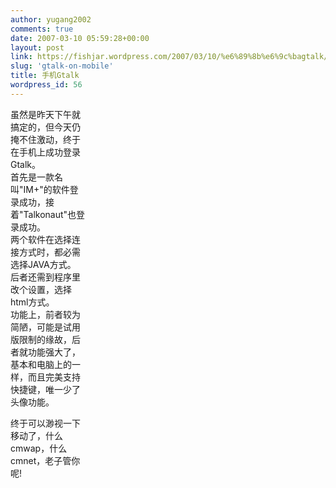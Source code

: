 ```yaml
---
author: yugang2002
comments: true
date: 2007-03-10 05:59:28+00:00
layout: post
link: https://fishjar.wordpress.com/2007/03/10/%e6%89%8b%e6%9c%bagtalk/
slug: 'gtalk-on-mobile'
title: 手机Gtalk
wordpress_id: 56
---
```


虽然是昨天下午就  
搞定的，但今天仍  
掩不住激动，终于  
在手机上成功登录  
Gtalk。  
首先是一款名  
叫"IM+"的软件登  
录成功，接  
着"Talkonaut"也登  
录成功。  
两个软件在选择连  
接方式时，都必需  
选择JAVA方式。  
后者还需到程序里  
改个设置，选择  
html方式。  
功能上，前者较为  
简陋，可能是试用  
版限制的缘故，后  
者就功能强大了，  
基本和电脑上的一  
样，而且完美支持  
快捷键，唯一少了  
头像功能。  
  
终于可以渺视一下  
移动了，什么  
cmwap，什么  
cmnet，老子管你  
呢!  

